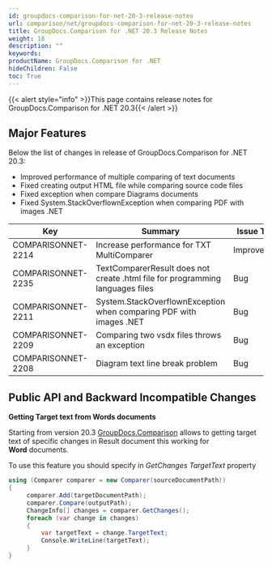 ```yaml
---
id: groupdocs-comparison-for-net-20-3-release-notes
url: comparison/net/groupdocs-comparison-for-net-20-3-release-notes
title: GroupDocs.Comparison for .NET 20.3 Release Notes
weight: 18
description: ""
keywords:
productName: GroupDocs.Comparison for .NET
hideChildren: False
toc: True
---
```


{{< alert style="info" >}}This page contains release notes for GroupDocs.Comparison for .NET 20.3{{< /alert >}}

## Major Features

Below the list of changes in release of GroupDocs.Comparison for .NET 20.3:

- Improved performance of multiple comparing of text documents
- Fixed creating output HTML file while comparing source code files
- Fixed exception when compare Diagrams documents
- Fixed System.StackOverflownException when comparing PDF with images .NET

| Key                | Summary                                                                       | Issue Type  |
| ------------------ | ----------------------------------------------------------------------------- | ----------- |
| COMPARISONNET-2214 | Increase performance for TXT MultiComparer                                    | Improvement |
| COMPARISONNET-2235 | TextComparerResult does not create .html file for programming languages files | Bug         |
| COMPARISONNET-2211 | System.StackOverflownException when comparing PDF with images .NET            | Bug         |
| COMPARISONNET-2209 | Comparing two vsdx files throws an exception                                  | Bug         |
| COMPARISONNET-2208 | Diagram text line break problem                                               | Bug         |

## Public API and Backward Incompatible Changes

**Getting Target text from Words documents**

Starting from version 20.3 [GroupDocs.Comparison](https://products.groupdocs.com/comparison/net) allows to getting target text of specific changes in Result document this working for **Word** documents.

To use this feature you should specify in *GetChanges TargetText* property

```csharp
using (Comparer comparer = new Comparer(sourceDocumentPath))
{
     comparer.Add(targetDocumentPath);
     comparer.Compare(outputPath);
     ChangeInfo[] changes = comparer.GetChanges();
     foreach (var change in changes)
     {
         var targetText = change.TargetText;
         Console.WriteLine(targetText);
     }
}
```
